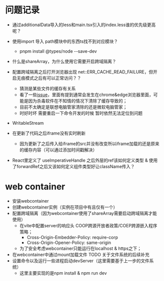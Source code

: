 <!--
 * @Author: lzy-Jerry
 * @Date: 2023-11-02 00:29:53
 * @LastEditors: lzy-Jerry
 * @LastEditTime: 2023-11-04 01:39:58
 * @Description:
-->

# 问题记录

- 通过additionalData导入的less和main.tsx引入的index.less谁的优先级更高呢？
- 使用import 导入 path模块中的东西ts找不到对应模块？

  - pnpm install @types/node --save-dev

- 什么是shareArray，为什么使用它需要开启跨域隔离？
- 配置跨域隔离之后打开浏览器出现 net::ERR_CACHE_READ_FAILURE，但开启无痕模式之后有可以正常访问？？

  - 猜测是某些文件的缓存有关系
  - 看了一些<a href="https://github.com/MicrosoftEdge/WebView2Feedback/issues/2457">issue</a>，里面有提到通常会发生在chrome&edge浏览器里面，可能是因为杀毒软件在不知情的情况下清除了缓存导致的；
  - 目前不太确定是联想电脑管家清除的还是微软电脑管家；
  - 时好时坏 需要重启一下命令开发的时候 暂时依然无法定位到问题

- WritableStream
- 在更新了代码之后iframe没有实时刷新

  - 因为更新了之后传入给iframe的src并没有改变所以iframe加载的还是原来的缓存内容（可以通过添加时间戳解决）

- React里定义了 useImperativeHandle 之后外层的ref该如何定义类型 & 使用了forwardRef之后又该如何定义组件类型好让className传入？

# web container

- 安装webcontainer
- 创建webcontainer实例（实例在项目中有且仅有一个）
- 配置跨域隔离（因为webcontainer使用了shareArray需要启动跨域隔离才能使用）
  - 在vite中配置server的响应头 COOP跨源开放者政策/COEP跨源嵌入程序策略；
    - Cross-Origin-Embedder-Policy: require-corp
    - Cross-Origin-Opener-Policy: same-origin
  - 为了安全考虑webcontainer只能运行在localhost & https之下；
- 在webcontainer中通过mount加载文件 TODO 关于文件系统的后续补充
- 设置命令以及运行一些进程启动devServer（这里需要基于上一步的文件系统）
  - 这里主要实现的是npm install & npm run dev
